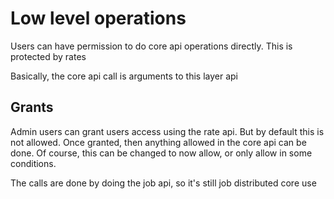 # Low level operations

Users can have permission to do core api operations directly. This is protected by rates

Basically, the core api call is arguments to this layer api

## Grants

Admin users can grant users access using the rate api. But by default this is not allowed.
Once granted, then anything allowed in the core api can be done. Of course, this can be changed to now allow, or only allow in some conditions.

The calls are done by doing the job api, so it's still job distributed core use

